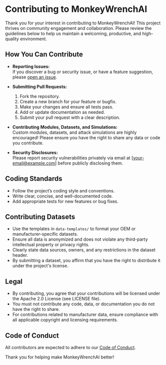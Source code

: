 # Contributing to MonkeyWrenchAI

Thank you for your interest in contributing to MonkeyWrenchAI! This project thrives on community engagement and collaboration. Please review the guidelines below to help us maintain a welcoming, productive, and high-quality environment.

## How You Can Contribute

- **Reporting Issues:**  
  If you discover a bug or security issue, or have a feature suggestion, please [open an issue](https://github.com/S1LKYS0LUT10N5/MonkeyWrenchAI/issues).

- **Submitting Pull Requests:**  
  1. Fork the repository.
  2. Create a new branch for your feature or bugfix.
  3. Make your changes and ensure all tests pass.
  4. Add or update documentation as needed.
  5. Submit your pull request with a clear description.

- **Contributing Modules, Datasets, and Simulations:**  
  Custom modules, datasets, and attack simulations are highly encouraged! Please ensure you have the right to share any data or code you contribute.

- **Security Disclosures:**  
  Please report security vulnerabilities privately via email at [your-email@example.com] before publicly disclosing them.

## Coding Standards

- Follow the project’s coding style and conventions.
- Write clear, concise, and well-documented code.
- Add appropriate tests for new features or bug fixes.

## Contributing Datasets

- Use the templates in `data-templates/` to format your OEM or manufacturer-specific datasets.
- Ensure all data is anonymized and does not violate any third-party intellectual property or privacy rights.
- Clearly state data sources, owners, and any restrictions in the dataset header.
- By submitting a dataset, you affirm that you have the right to distribute it under the project's license.

## Legal

- By contributing, you agree that your contributions will be licensed under the Apache 2.0 License (see LICENSE file).
- You must not contribute any code, data, or documentation you do not have the right to share.
- For contributions related to manufacturer data, ensure compliance with all applicable copyright and licensing requirements.

## Code of Conduct

All contributors are expected to adhere to our [Code of Conduct](CODE_OF_CONDUCT.md).

Thank you for helping make MonkeyWrenchAI better!
